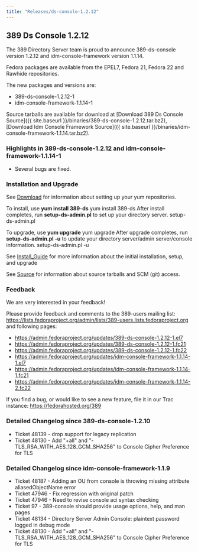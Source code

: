 ```yaml
---
title: "Releases/ds-console-1.2.12"
---
```

389 Ds Console 1.2.12
-----------------------------

The 389 Directory Server team is proud to announce 389-ds-console version 1.2.12 and idm-console-framework version 1.1.14.

Fedora packages are available from the EPEL7, Fedora 21, Fedora 22 and Rawhide repositories.

The new packages and versions are:

-   389-ds-console-1.2.12-1
-   idm-console-framework-1.1.14-1

Source tarballs are available for download at 
[Download 389 Ds Console Source]({{ site.baseurl }}/binaries/389-ds-console-1.2.12.tar.bz2), 
[Download Idm Console Framework Source]({{ site.baseurl }}/binaries/idm-console-framework-1.1.14.tar.bz2).

### Highlights in 389-ds-console-1.2.12 and idm-console-framework-1.1.14-1

-   Several bugs are fixed.

### Installation and Upgrade

See [Download](../download.html) for information about setting up your yum repositories.

To install, use **yum install 389-ds** yum install 389-ds After install completes, run **setup-ds-admin.pl** to set up your directory server. setup-ds-admin.pl

To upgrade, use **yum upgrade** yum upgrade After upgrade completes, run **setup-ds-admin.pl -u** to update your directory server/admin server/console information. setup-ds-admin.pl -u

See [Install\_Guide](../legacy/install-guide.html) for more information about the initial installation, setup, and upgrade

See [Source](../development/source.html) for information about source tarballs and SCM (git) access.

### Feedback

We are very interested in your feedback!

Please provide feedback and comments to the 389-users mailing list: <https://lists.fedoraproject.org/admin/lists/389-users.lists.fedoraproject.org> and following pages:

-   <https://admin.fedoraproject.org/updates/389-ds-console-1.2.12-1.el7>
-   <https://admin.fedoraproject.org/updates/389-ds-console-1.2.12-1.fc21>
-   <https://admin.fedoraproject.org/updates/389-ds-console-1.2.12-1.fc22>
-   <https://admin.fedoraproject.org/updates/idm-console-framework-1.1.14-1.el7>
-   <https://admin.fedoraproject.org/updates/idm-console-framework-1.1.14-1.fc21>
-   <https://admin.fedoraproject.org/updates/idm-console-framework-1.1.14-2.fc22>

If you find a bug, or would like to see a new feature, file it in our Trac instance: <https://fedorahosted.org/389>

### Detailed Changelog since 389-ds-console-1.2.10

-   Ticket 48139 - drop support for legacy replication
-   Ticket 48130 - Add "+all" and "-TLS_RSA_WITH_AES_128_GCM_SHA256" to Console Cipher Preference for TLS

### Detailed Changelog since idm-console-framework-1.1.9

-   Ticket 48187 - Adding an OU from console is throwing missing attribute aliasedObjectName error
-   Ticket 47946 - Fix regression with original patch
-   Ticket 47946 - Need to revise console aci syntax checking
-   Ticket 97    - 389-console should provide usage options, help, and man pages
-   Ticket 48134 - Directory Server Admin Console: plaintext password logged in debug mode
-   Ticket 48130 - Add "+all" and "-TLS_RSA_WITH_AES_128_GCM_SHA256" to Console Cipher Preference for TLS

